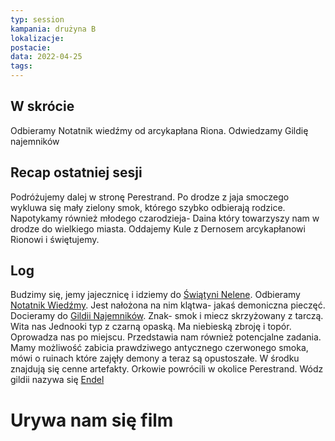 ```yaml
---
typ: session
kampania: drużyna B
lokalizacje: 
postacie: 
data: 2022-04-25
tags: 
---
```

## W skrócie
Odbieramy Notatnik wiedźmy od arcykapłana Riona. Odwiedzamy Gildię najemników
## Recap ostatniej sesji
Podróżujemy dalej w stronę Perestrand. Po drodze z jaja smoczego wykluwa się mały zielony smok, którego szybko odbierają rodzice. Napotykamy również młodego czarodzieja- Daina który towarzyszy nam w drodze do wielkiego miasta. Oddajemy Kule z Dernosem arcykapłanowi Rionowi i świętujemy.
## Log
Budzimy się, jemy jajecznicę i idziemy do [Świątyni Nelene](../lokacje/%C5%9Awi%C4%85tynia%20Nelene%20w%20Perestrand.md). Odbieramy [Notatnik Wiedźmy](../przedmioty/Notatnik%20Wied%C5%BAmy.md). Jest nałożona na nim klątwa- jakaś demoniczna pieczęć. Docieramy do [Gildii Najemników](../lokacje/Gildia%20Najemnik%C3%B3w.md). Znak- smok i miecz skrzyżowany z tarczą. Wita nas Jednooki typ z czarną opaską. Ma niebieską zbroję i topór. Oprowadza nas po miejscu. Przedstawia nam również potencjalne zadania. Mamy możliwość zabicia prawdziwego antycznego czerwonego smoka, mówi o ruinach które zajęły demony a teraz są opustoszałe. W środku znajdują się cenne artefakty. Orkowie powrócili w okolice Perestrand. Wódz gildii nazywa się [Endel](../NPC/Endel.md)

# Urywa nam się film
